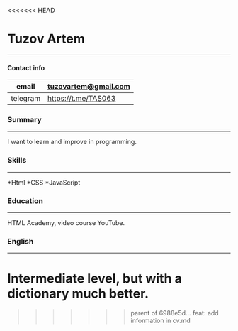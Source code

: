 <<<<<<< HEAD
# Tuzov Artem #
_____
#### Contact info ###
 email|tuzovartem@gmail.com
 -|-   
 telegram|https://t.me/TAS063

### Summary 
---
I want to learn and improve in programming.

### Skills  
----
*Html
*CSS
*JavaScript

### Education ###
-----
HTML Academy, video course YouTube.
### English ###
---

Intermediate level, but with a dictionary much better.
=======
>>>>>>> parent of 6988e5d... feat: add information in cv.md
